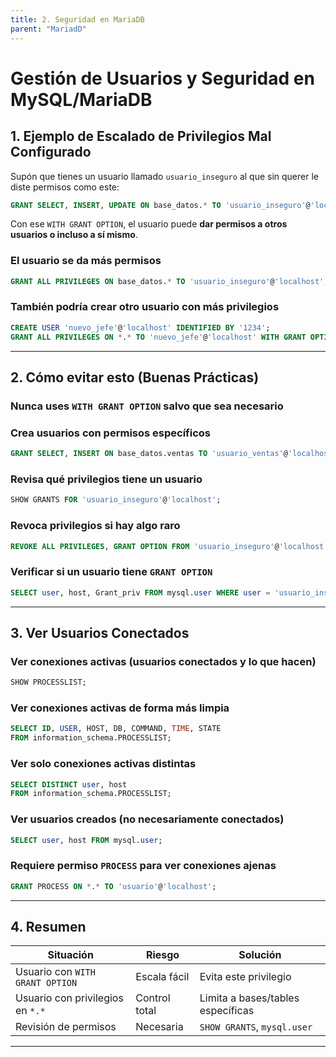 ```yaml
---
title: 2. Seguridad en MariaDB
parent: "MariadD"
---
```



# Gestión de Usuarios y Seguridad en MySQL/MariaDB

## 1. Ejemplo de Escalado de Privilegios Mal Configurado

Supón que tienes un usuario llamado `usuario_inseguro` al que sin querer le diste permisos como este:

```sql
GRANT SELECT, INSERT, UPDATE ON base_datos.* TO 'usuario_inseguro'@'localhost' WITH GRANT OPTION;
```

Con ese `WITH GRANT OPTION`, el usuario puede **dar permisos a otros usuarios o incluso a sí mismo**.

### El usuario se da más permisos

```sql
GRANT ALL PRIVILEGES ON base_datos.* TO 'usuario_inseguro'@'localhost';
```

### También podría crear otro usuario con más privilegios

```sql
CREATE USER 'nuevo_jefe'@'localhost' IDENTIFIED BY '1234';
GRANT ALL PRIVILEGES ON *.* TO 'nuevo_jefe'@'localhost' WITH GRANT OPTION;
```

---

## 2. Cómo evitar esto (Buenas Prácticas)

### Nunca uses `WITH GRANT OPTION` salvo que sea necesario

### Crea usuarios con permisos específicos

```sql
GRANT SELECT, INSERT ON base_datos.ventas TO 'usuario_ventas'@'localhost';
```

### Revisa qué privilegios tiene un usuario

```sql
SHOW GRANTS FOR 'usuario_inseguro'@'localhost';
```

### Revoca privilegios si hay algo raro

```sql
REVOKE ALL PRIVILEGES, GRANT OPTION FROM 'usuario_inseguro'@'localhost';
```

### Verificar si un usuario tiene `GRANT OPTION`

```sql
SELECT user, host, Grant_priv FROM mysql.user WHERE user = 'usuario_inseguro';
```

---

## 3. Ver Usuarios Conectados

### Ver conexiones activas (usuarios conectados y lo que hacen)

```sql
SHOW PROCESSLIST;
```

### Ver conexiones activas de forma más limpia

```sql
SELECT ID, USER, HOST, DB, COMMAND, TIME, STATE 
FROM information_schema.PROCESSLIST;
```

### Ver solo conexiones activas distintas

```sql
SELECT DISTINCT user, host 
FROM information_schema.PROCESSLIST;
```

### Ver usuarios creados (no necesariamente conectados)

```sql
SELECT user, host FROM mysql.user;
```

### Requiere permiso `PROCESS` para ver conexiones ajenas

```sql
GRANT PROCESS ON *.* TO 'usuario'@'localhost';
```

---

## 4. Resumen

| Situación                               | Riesgo        | Solución                                 |
|----------------------------------------|---------------|------------------------------------------|
| Usuario con `WITH GRANT OPTION`        | Escala fácil  | Evita este privilegio                   |
| Usuario con privilegios en `*.*`       | Control total | Limita a bases/tables específicas        |
| Revisión de permisos                   | Necesaria     | `SHOW GRANTS`, `mysql.user`              |

---

